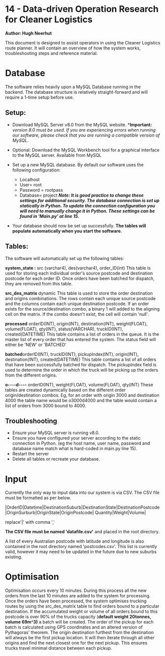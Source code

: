 # 14 - Data-driven Operation Research for Cleaner Logistics

**Author: Hugh Neerhut**


This document is designed to assist operators in using the Cleaner Logistics route planner. It will contain an overview of how the system works, troubleshooting steps and reference material. 


# Database

The software relies heavily upon a MySQL Database running in the backend. The database structure is relatively straight-forward and will require a 1-time setup before use.  

## Setup:
- Download MySQL Server v8.0 from the MySQL website. ***Important:** *version 8.0 must be used. If you are experiencing errors when running our software, please check that you are running a compatible version of MySQL.*
- Optional: Download the MySQL Workbench tool for a graphical interface to the MySQL server. Available from MySQL
- Set up a new MySQL database. By default our software uses the following configuration:
	- Localhost
	- User= root
	- Password = rootpass
	- Database= project
***Note: It is good practice to change these settings for additional security. The database connection is set up statically in Python. To update the connection configuration you will need to manually change it in Python. These settings can be found in 'Main.py' at line 15.***

- Your database should now be set up successfully. **The tables will populate automatically when you start the software.** 


##  Tables:
The software will automatically set up the following tables:

**system_state :** src (varchar4), des(varchar4), order_ID(int)
This table is used for storing each individual order's source postcode and destination postcode for each order ID. Once orders have been batched for dispatch, they are removed from this table. 

**src_des_matrix** dynamic
This table is used to store the order destination and origins combinations. The rows contain each unique source postcode and the columns contain each unique destination postcode. If an order exists for the source/destination combo, a binary 1 will added to the aligning cell on the matrix. If the combo doesn't exist, the cell will contain 'null'. 

**processed** orderID(INT), origin(INT), destination(INT), weight(FLOAT), volume(FLOAT), qty(INT), status(VARCHAR), truckID(INT), created(DATETIME)
This table contains a list of orders in the queue. It is the master list of every order that has entered the system. The status field will either be 'NEW' or 'BATCHED'

**batched**orderID(INT), truckID(INT), pickupIndex(INT), origin(INT), destination(INT), created(DATETIME)
This table contains a list of all orders that have been successfully batched for dispatch.  The pickupIndex field is used to determine the order in which the truck will be picking up the orders from the different origins. 

**o----d----** orderID(INT), weight(FLOAT), volume(FLOAT), qty(INT)
These tables are created dynamically based on the different order origin/destination combos. Eg, for an order with origin 3000 and destination 4000 the table name would be o3000d4000 and the table would contain a list of orders from 3000 bound to 4000. 

## Troubleshooting 

- Ensure your MySQL server is running v8.0.
- Ensure you have configured your server according to the static connection in Python. (eg the host name, user name, password and database name match what is hard-coded in main.py line 15). 
- Restart the server
- Delete all tables or recreate your database. 

# Input

Currently the only way to input data into our system is via CSV. The CSV file must be formatted as per below.

|OrderID|Datetime|DestinationSuburb|DestinationState|DestinationPostcode|OriginSurburb|OriginState|OriginPostcode| Quantity|Weight|Volume|

replace'|' with comma ','

**The CSV file must be named 'datafile.csv'** and placed in the root directory. 

A list of every Australian postcode with latitude and longitude is also contained in the root directory named 'postcodes.csv'. This list is currently valid, however it may need to be updated in the future due to new suburbs existing. 


# Optimisation

Optimisation occurs every 10 minutes. During this process all the new orders from the last 10 minutes are added to the system for processing. Once the orders have been processed, the system optimises trucking routes by using the src_des_matrix table to find orders bound to a particular destination. If the accumulated weight or volume of all orders bound to this postcode is over 90% of the trucks capacity (**default weight 20tonnes, volume 69m^3)** a batch will be created. The order of the pickup for each batch is calculated using GPS coordinates and an altered version of Pythagoras' theorem. The origin destination furthest from the destination will always be the first pickup location. It will then iterate through all other origins and find the next closest one for the next pickup. This ensures trucks travel minimal distance between each pickup. 
